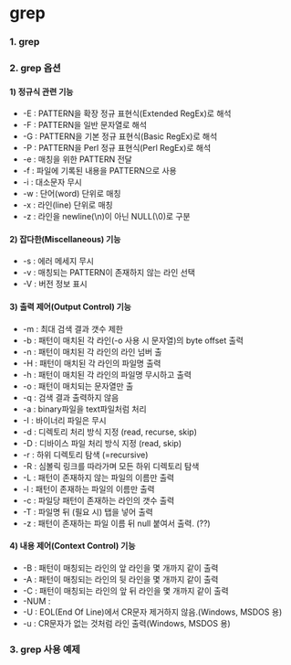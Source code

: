 # grep

### 1. grep



### 2. grep 옵션

#### 1\) 정규식 관련 기능

* -E : PATTERN을 확장 정규 표현식\(Extended RegEx\)로 해석
* -F : PATTERN을 일반 문자열로 해석
* -G : PATTERN을 기본 정규 표현식\(Basic RegEx\)로 해석
* -P : PATTERN을 Perl 정규 표현식\(Perl RegEx\)로 해석
* -e : 매칭을 위한 PATTERN 전달
* -f : 파일에 기록된 내용을 PATTERN으로 사용
* -i : 대소문자 무시
* -w : 단어\(word\) 단위로 매칭
* -x : 라인\(line\) 단위로 매칭
* -z : 라인을 newline\(\n\)이 아닌 NULL\(\0\)로 구분

#### 2\) 잡다한\(Miscellaneous\) 기능

* -s : 에러 메세지 무시
* -v : 매칭되는 PATTERN이 존재하지 않는 라인 선택
* -V : 버전 정보 표시

#### 3\) 출력 제어\(Output Control\) 기능

* -m : 최대 검색 결과 갯수 제한
* -b : 패턴이 매치된 각 라인\(-o 사용 시 문자열\)의 byte offset 출력
* -n : 패턴이 매치된 각 라인의 라인 넘버 출
* -H : 패턴이 매치된 각 라인의 파일명 출력
* -h : 패턴이 매치된 각 라인의 파일명 무시하고 출력
* -o : 패턴이 매치되는 문자열만 출
* -q : 검색 결과 출력하지 않음
* -a : binary파일을 text파일처럼 처리
* -I : 바이너리 파일은 무시
* -d : 디렉토리 처리 방식 지정 \(read, recurse, skip\)
* -D : 디바이스 파일 처리 방식 지정 \(read, skip\)
* -r : 하위 디렉토리 탐색 \(=recursive\)
* -R : 심볼릭 링크를 따라가며 모든 하위 디렉토리 탐색
* -L : 패턴이 존재하지 않는 파일의 이름만 출력
* -l : 패턴이 존재하는 파일의 이름만 출력
* -c : 파일당 패턴이 존재하는 라인의 갯수 출력
* -T : 파일명 뒤 \(필요 시\) 탭을 넣어 출력
* -z : 패턴이 존재하는 파일 이름 뒤 null 붙여서 출력. \(??\)

#### 4\) 내용 제어\(Context Control\) 기능 

* -B : 패턴이 매칭되는 라인의 앞 라인을 몇 개까지 같이 출력
* -A : 패턴이 매칭되는 라인의 뒷 라인을 몇 개까지 같이 출력
* -C : 패턴이 매칭되는 라인의 앞 뒤 라인을 몇 개까지 같이 출력
* -NUM : 
* -U : EOL\(End Of Line\)에서 CR문자 제거하지 않음.\(Windows, MSDOS 용\)
* -u : CR문자가 없는 것처럼 라인 출력\(Windows, MSDOS 용\)

### 3. grep 사용 예제

